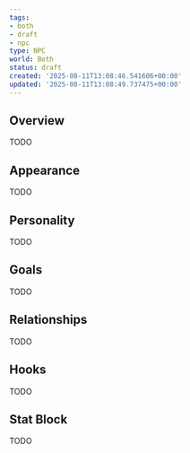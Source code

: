 ```yaml
---
tags:
- both
- draft
- npc
type: NPC
world: Both
status: draft
created: '2025-08-11T13:08:46.541606+00:00'
updated: '2025-08-11T13:08:49.737475+00:00'
---
```



## Overview

TODO
## Appearance

TODO
## Personality

TODO
## Goals

TODO
## Relationships

TODO
## Hooks

TODO
## Stat Block

TODO
